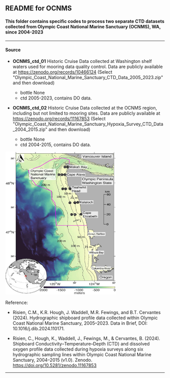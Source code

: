 ## README for OCNMS

#### This folder contains specific codes to process two separate CTD datasets collected from Olympic Coast National Marine Sanctuary (OCNMS), WA, since 2004-2023 
---

#### Source
- **OCNMS_ctd_01** Historic Cruise Data collected at Washington shelf waters used for mooring data quality control. Data are publicly available at https://zenodo.org/records/10466124 (Select "Olympic_Coast_National_Marine_Sanctuary_CTD_Data_2005_2023.zip" and then download)
  
  - bottle None
  - ctd 2005-2023, contains DO data.

- **OCNMS_ctd_02** Historic Cruise Data collected at the OCNMS region, including but not limited to mooring sites. Data are publicly available at https://zenodo.org/records/11167853 (Select "Olympic_Coast_National_Marine_Sanctuary_Hypoxia_Survey_CTD_Data_2004_2015.zip" and then download)

  - bottle None
  - ctd 2004-2015, contains DO data.

<p align="left">
  <img src="https://github.com/Zhu-Yifan/LO_user/blob/master/obs/OCNMS/plot/OCNMS_mooring_map.jpg" alt="Figure 1. OCNMS, showing mooring sites" width="350" height="450">
  
</p>


Reference:

- Risien, C.M., K.R. Hough, J. Waddell, M.R. Fewings, and B.T. Cervantes (2024). Hydrographic shipboard profile data collected within Olympic Coast National Marine Sanctuary, 2005–2023. Data in Brief, DOI: 10.1016/j.dib.2024.110171.

- Risien, C., Hough, K., Waddell, J., Fewings, M., & Cervantes, B. (2024). Shipboard Conductivity–Temperature–Depth (CTD) and dissolved oxygen profile data collected during hypoxia surveys along six hydrographic sampling lines within Olympic Coast National Marine Sanctuary, 2004–2015 (v1.0). Zenodo. https://doi.org/10.5281/zenodo.11167853

---

